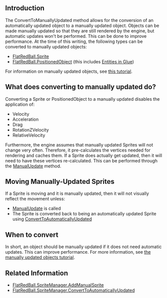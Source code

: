 ## Introduction

The ConvertToManuallyUpdated method allows for the conversion of an automatically updated object to a manually updated object. Objects can be made manually updated so that they are still rendered by the engine, but automatic updates won't be performed. This can be done to improve performance. At the time of this writing, the following types can be converted to manually updated objects:

-   [FlatRedBall.Sprite](/frb/docs/index.php?title=FlatRedBall.Sprite "FlatRedBall.Sprite")
-   [FlatRedBall.PositionedObject](/frb/docs/index.php?title=FlatRedBall.PositionedObject "FlatRedBall.PositionedObject") (this includes [Entities in Glue](/frb/docs/index.php?title=Glue "Glue"))

For information on manually updated objects, see [this tutorial](/frb/docs/index.php?title=FlatRedballXna:Tutorials:Manually_Updated_Objects "FlatRedballXna:Tutorials:Manually Updated Objects").

## What does converting to manually updated do?

Converting a Sprite or PositionedObject to a manually updated disables the application of:

-   Velocity
-   Acceleration
-   Drag
-   RotationZVelocity
-   RelativeVelocity

Furthermore, the engine assumes that manually updated Sprites will not change very often. Therefore, it pre-calculates the vertices needed for rendering and caches them. If a Sprite does actually get updated, then it will need to have these vertices re-calculated. This can be performed through the [ManualUpdate](/frb/docs/index.php?title=FlatRedBall.SpriteManager.ManualUpdate "FlatRedBall.SpriteManager.ManualUpdate") method.

## Moving Manually-Updated Sprites

If a Sprite is moving and it is manually updated, then it will not visually reflect the movement unless:

-   [ManualUpdate](/frb/docs/index.php?title=FlatRedBall.SpriteManager.ManualUpdate "FlatRedBall.SpriteManager.ManualUpdate") is called
-   The Sprite is converted back to being an automatically updated Sprite using [ConvertToAutomaticallyUpdated](/frb/docs/index.php?title=FlatRedBall.SpriteManager.ConvertToAutomaticallyUpdated "FlatRedBall.SpriteManager.ConvertToAutomaticallyUpdated")

## When to convert

In short, an object should be manually updated if it does not need automatic updates. This can improve performance. For more information, see [the manually updated objects tutorial](/frb/docs/index.php?title=FlatRedballXna:Tutorials:Manually_Updated_Objects "FlatRedballXna:Tutorials:Manually Updated Objects").

## Related Information

-   [FlatRedBall.SpriteManager.AddManualSprite](/frb/docs/index.php?title=FlatRedBall.SpriteManager.AddManualSprite "FlatRedBall.SpriteManager.AddManualSprite")
-   [FlatRedBall.SpriteManager.ConvertToAutomaticallyUpdated](/frb/docs/index.php?title=FlatRedBall.SpriteManager.ConvertToAutomaticallyUpdated "FlatRedBall.SpriteManager.ConvertToAutomaticallyUpdated")
